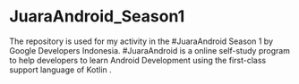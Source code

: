 # JuaraAndroid_Season1
The repository is used for my activity in the #JuaraAndroid Season 1 by Google Developers Indonesia. 
#JuaraAndroid is a online self-study program to help developers to learn Android Development using the first-class support language of Kotlin . 
